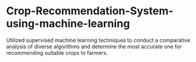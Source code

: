 # Crop-Recommendation-System-using-machine-learning
Utilized supervised machine learning techniques to conduct a comparative analysis of diverse algorithms and determine the most accurate one for recommending suitable crops to farmers.
